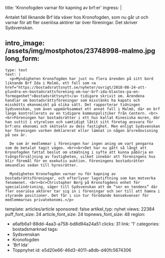 title: 'Kronofogden varnar för kapning av brf:er'
ingress: |
  <p>Antalet fall liknande Brf Ida växer hos Kronofogden, som nu går ut och varnar för att fler oseriösa aktörer tar över föreningar. Det skriver Sydsvenskan.
  </p>
  
intro_image: /assets/img/mostphotos/23748998-malmo.jpg
long_form:
  -
    type: text
    text: |
      <p>Myndigheten Kronofogden har just nu flera ärenden på sitt bord liknande Brf Ida i Malmö, ett fall som <a href="https://bostadsrattsnytt.se/nyheter/ovrigt/2018-08-24-att-plundra-en-bostadsrattsforening-om-nar-brf-ida-blastes-pa-en-formogenhet">Bostadsrättsnytt</a> tidigare skrivit om. Ärendena handlar om bostadsrättsföreningar som misstänks ha kapats och misskötts ekonomiskt på olika sätt. Det rapporterar tidningen Sydsvenskan, som även uppmärksammat ett annat fall i Malmö, där en brf länge kontrollerats av en tidigare kommunpolitiker från Centern. <br><br>Föreningen har bostadsrätter i ett hus kallat Kinesiska muren, där han suttit i styrelsen och samtidigt låtit sitt företag ansvara för brf:ens ekonomi och skötseln av dess fastighet. Men enligt Sydsvenskan har föreningen varken deklarerat eller lämnat in någon årsredovisning på sex år.  
       
      De som är medlemmar i föreningen har ingen aning om vart pengarna som de betalat tagit vägen. <br><br>Det har nu gått så långt att Kronofogden fattat beslut om utmätning i syfte att kunna påbörja en tvångsförsäljning av fastigheten, vilket innebär att föreningens hus blir föremål för en exekutiv auktion. Föreningens bostadsrätter omvandlas sedan till hyresrätter.  
      
      Myndigheten Kronofogden varnar nu för kapning av bostadsrättsföreningar, och efterlyser lagstiftning som kan motverka fenomenet. <br><br>Christopher Berg på Kronofogdens enhet för specialindrivning, säger till Sydsvenskan att de “ser en tendens” där fler oseriösa aktörer tar sig in i föreningar och ser till att hamna i styrande positioner. Det får i sin tur förödande konsekvenser för medlemmarnas privatekonomi.</p>
      
template: articles/article
sponsored: false
artikel_typ: nyhet
views: 22384
puff_font_size: 24
article_font_size: 24
topnews_font_size: 48
region:
  - a6afb6a1-88dd-4aa3-a758-bd8d94a24a51
clicks: 31
link: '1'
categories: bostadsmarknad
tags:
  - Sydsvenskan
  - Kronofogden
  - 'Brf Ida'
  - Toppnyhet
id: e5d20e66-46d3-4011-a8db-d40fc5674306
